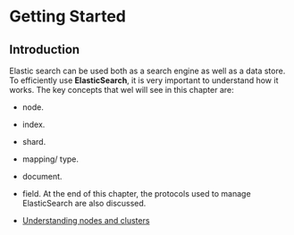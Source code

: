 # Getting Started

## Introduction
Elastic search can be used both as a search engine as well as a data store. To efficiently use **ElasticSearch**, it
 is very important to understand how it works. The key concepts that wel will
 see in this chapter are:
 - node.
 - index.
 - shard.
 - mapping/ type.
 - document.
 - field.
At the end of this chapter, the protocols used to manage ElasticSearch are also discussed.

- [Understanding nodes and clusters](./understanding-the-nodes-and-clusters.md)
